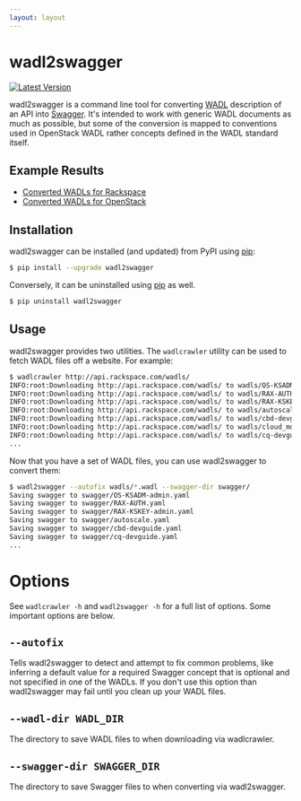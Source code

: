 ```yaml
---
layout: layout
---
```


# wadl2swagger

[![Latest Version](https://img.shields.io/pypi/v/wadl2swagger.svg)](https://pypi.python.org/pypi/wadl2swagger/)

wadl2swagger is a command line tool for converting [WADL](http://www.w3.org/Submission/wadl/) description of an API into [Swagger](http://swagger.io). It's intended to work with generic WADL documents as much as possible, but some of the conversion is mapped to conventions used in OpenStack WADL rather concepts defined in the WADL standard itself.

Example Results
---------------

- [Converted WADLs for Rackspace](http://rackerlabs.github.io/wadl2swagger/rackspace.html)
- [Converted WADLs for OpenStack](http://rackerlabs.github.io/wadl2swagger/openstack.html)


Installation
------------

wadl2swagger can be installed (and updated) from PyPI using [pip](http://www.pip-installer.org/en/latest/index.html):

```bash
$ pip install --upgrade wadl2swagger
```

Conversely, it can be uninstalled using [pip](http://www.pip-installer.org/en/latest/index.html) as well.

```bash
$ pip uninstall wadl2swagger
```

Usage
-----

wadl2swagger provides two utilities. The `wadlcrawler` utility can be used to fetch WADL files off a website. For example:

```bash
$ wadlcrawler http://api.rackspace.com/wadls/
INFO:root:Downloading http://api.rackspace.com/wadls/ to wadls/OS-KSADM-admin.wadl
INFO:root:Downloading http://api.rackspace.com/wadls/ to wadls/RAX-AUTH.wadl
INFO:root:Downloading http://api.rackspace.com/wadls/ to wadls/RAX-KSKEY-admin.wadl
INFO:root:Downloading http://api.rackspace.com/wadls/ to wadls/autoscale.wadl
INFO:root:Downloading http://api.rackspace.com/wadls/ to wadls/cbd-devguide.wadl
INFO:root:Downloading http://api.rackspace.com/wadls/ to wadls/cloud_monitoring.wadl
INFO:root:Downloading http://api.rackspace.com/wadls/ to wadls/cq-devguide.wadl
...
```

Now that you have a set of WADL files, you can use wadl2swagger to convert them:

```bash
$ wadl2swagger --autofix wadls/*.wadl --swagger-dir swagger/
Saving swagger to swagger/OS-KSADM-admin.yaml
Saving swagger to swagger/RAX-AUTH.yaml
Saving swagger to swagger/RAX-KSKEY-admin.yaml
Saving swagger to swagger/autoscale.yaml
Saving swagger to swagger/cbd-devguide.yaml
Saving swagger to swagger/cq-devguide.yaml
...
```

# Options

See `wadlcrawler -h` and `wadl2swagger -h` for a full list of options. Some important options are below.

## `--autofix`

Tells wadl2swagger to detect and attempt to fix common problems, like inferring a default value for a required Swagger concept that is optional and not specified in one of the WADLs. If you don't use this option than wadl2swagger may fail until you clean up your WADL files.


## `--wadl-dir WADL_DIR`

The directory to save WADL files to when downloading via wadlcrawler.


## `--swagger-dir SWAGGER_DIR`
The directory to save Swagger files to when converting via wadl2swagger.

